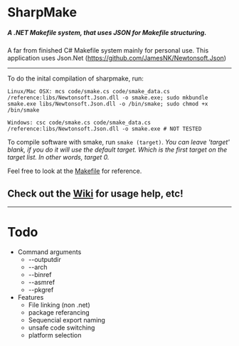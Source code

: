 SharpMake
======
##### A .NET Makefile system, that uses JSON for Makefile structuring.
A far from finished C# Makefile system mainly for personal use. This application uses Json.Net (https://github.com/JamesNK/Newtonsoft.Json)

---

To do the inital compilation of sharpmake, run:
```
Linux/Mac OSX: mcs code/smake.cs code/smake_data.cs /reference:libs/Newtonsoft.Json.dll -o smake.exe; sudo mkbundle smake.exe libs/Newtonsoft.Json.dll -o /bin/smake; sudo chmod +x /bin/smake

Windows: csc code/smake.cs code/smake_data.cs /reference:libs/Newtonsoft.Json.dll -o smake.exe # NOT TESTED
```

To compile software with smake, run `smake (target)`.
_You can leave 'target' blank, if you do it will use the default target. Which is the first target on the target list._
_In other words, target 0._

Feel free to look at the [Makefile](https://github.com/Member1221/sharpmake/blob/master/Makefile) for reference.

## Check out the [Wiki](https://github.com/Member1221/sharpmake/wiki) for usage help, etc!


---

Todo
======
* Command arguments
  * --outputdir
  * --arch
  * --binref
  * --asmref
  * --pkgref
* Features
  * File linking (non .net)
  * package referancing
  * Sequencial export naming
  * unsafe code switching
  * platform selection
